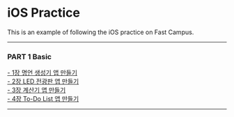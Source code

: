 # iOS Practice
This is an example of following the iOS practice on Fast Campus.<br>
***
### PART 1 Basic<br>
[- 1장 명언 생성기 앱 만들기](https://github.com/Imguma/FastCampus_iOS_Practice/tree/main/Part%201.%20Basic/QuotesGenerator)<br> 
[- 2장 LED 전광판 앱 만들기](https://github.com/Imguma/FastCampus_iOS_Practice/tree/main/Part%201.%20Basic/LEDBoard)<br>
[- 3장 계산기 앱 만들기](https://github.com/Imguma/FastCampus_iOS_Practice/tree/main/Part%201.%20Basic/Calculator)<br>
[- 4장 To-Do List 앱 만들기](https://github.com/Imguma/FastCampus_iOS_Practice/tree/main/Part%201.%20Basic/TodoList)<br>
***
